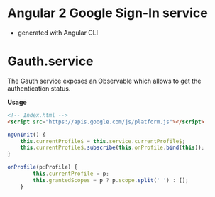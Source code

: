 # Angular 2 Google Sign-In service

- generated with Angular CLI

# Gauth.service

The Gauth service exposes an Observable<Profile> which allows to get the authentication status.

**Usage**

```html
<!-- Index.html -->
<script src="https://apis.google.com/js/platform.js"></script>
```

```typescript
ngOnInit() {
    this.currentProfile$ = this.service.currentProfile$;
    this.currentProfile$.subscribe(this.onProfile.bind(this));
}

onProfile(p:Profile) {
        this.currentProfile = p;
        this.grantedScopes = p ? p.scope.split(' ') : [];
    }
```
